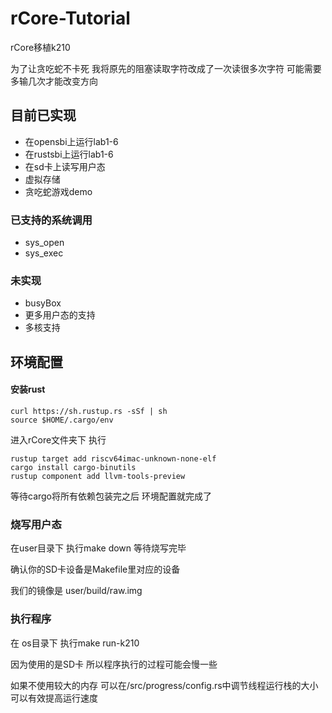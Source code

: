 # rCore-Tutorial
rCore移植k210  

为了让贪吃蛇不卡死  我将原先的阻塞读取字符改成了一次读很多次字符 可能需要多输几次才能改变方向

## 目前已实现
* 在opensbi上运行lab1-6
* 在rustsbi上运行lab1-6
* 在sd卡上读写用户态
* 虚拟存储
* 贪吃蛇游戏demo
### 已支持的系统调用
* sys_open
* sys_exec

### 未实现
 * busyBox
 * 更多用户态的支持
 * 多核支持



## 环境配置
#### 安装rust

```
curl https://sh.rustup.rs -sSf | sh
source $HOME/.cargo/env
```

进入rCore文件夹下 执行 
```
rustup target add riscv64imac-unknown-none-elf
cargo install cargo-binutils
rustup component add llvm-tools-preview
```
等待cargo将所有依赖包装完之后 环境配置就完成了

### 烧写用户态

  在user目录下 执行make down 等待烧写完毕
   
  确认你的SD卡设备是Makefile里对应的设备
  
  我们的镜像是 user/build/raw.img


### 执行程序

  在 os目录下 执行make run-k210 
  
  因为使用的是SD卡  所以程序执行的过程可能会慢一些
  
  如果不使用较大的内存 可以在/src/progress/config.rs中调节线程运行栈的大小   可以有效提高运行速度
